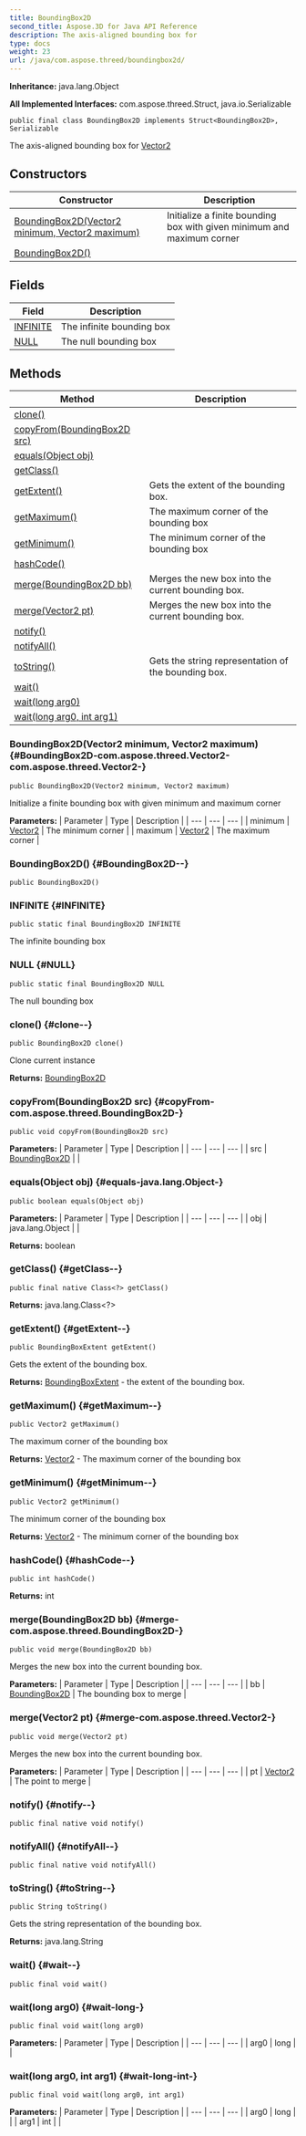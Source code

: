```yaml
---
title: BoundingBox2D
second_title: Aspose.3D for Java API Reference
description: The axis-aligned bounding box for
type: docs
weight: 23
url: /java/com.aspose.threed/boundingbox2d/
---
```


**Inheritance:**
java.lang.Object

**All Implemented Interfaces:**
com.aspose.threed.Struct, java.io.Serializable
```
public final class BoundingBox2D implements Struct<BoundingBox2D>, Serializable
```

The axis-aligned bounding box for [Vector2](../../com.aspose.threed/vector2)
## Constructors

| Constructor | Description |
| --- | --- |
| [BoundingBox2D(Vector2 minimum, Vector2 maximum)](#BoundingBox2D-com.aspose.threed.Vector2-com.aspose.threed.Vector2-) | Initialize a finite bounding box with given minimum and maximum corner |
| [BoundingBox2D()](#BoundingBox2D--) |  |
## Fields

| Field | Description |
| --- | --- |
| [INFINITE](#INFINITE) | The infinite bounding box |
| [NULL](#NULL) | The null bounding box |
## Methods

| Method | Description |
| --- | --- |
| [clone()](#clone--) |  |
| [copyFrom(BoundingBox2D src)](#copyFrom-com.aspose.threed.BoundingBox2D-) |  |
| [equals(Object obj)](#equals-java.lang.Object-) |  |
| [getClass()](#getClass--) |  |
| [getExtent()](#getExtent--) | Gets the extent of the bounding box. |
| [getMaximum()](#getMaximum--) | The maximum corner of the bounding box |
| [getMinimum()](#getMinimum--) | The minimum corner of the bounding box |
| [hashCode()](#hashCode--) |  |
| [merge(BoundingBox2D bb)](#merge-com.aspose.threed.BoundingBox2D-) | Merges the new box into the current bounding box. |
| [merge(Vector2 pt)](#merge-com.aspose.threed.Vector2-) | Merges the new box into the current bounding box. |
| [notify()](#notify--) |  |
| [notifyAll()](#notifyAll--) |  |
| [toString()](#toString--) | Gets the string representation of the bounding box. |
| [wait()](#wait--) |  |
| [wait(long arg0)](#wait-long-) |  |
| [wait(long arg0, int arg1)](#wait-long-int-) |  |
### BoundingBox2D(Vector2 minimum, Vector2 maximum) {#BoundingBox2D-com.aspose.threed.Vector2-com.aspose.threed.Vector2-}
```
public BoundingBox2D(Vector2 minimum, Vector2 maximum)
```


Initialize a finite bounding box with given minimum and maximum corner

**Parameters:**
| Parameter | Type | Description |
| --- | --- | --- |
| minimum | [Vector2](../../com.aspose.threed/vector2) | The minimum corner |
| maximum | [Vector2](../../com.aspose.threed/vector2) | The maximum corner |

### BoundingBox2D() {#BoundingBox2D--}
```
public BoundingBox2D()
```


### INFINITE {#INFINITE}
```
public static final BoundingBox2D INFINITE
```


The infinite bounding box

### NULL {#NULL}
```
public static final BoundingBox2D NULL
```


The null bounding box

### clone() {#clone--}
```
public BoundingBox2D clone()
```


Clone current instance

**Returns:**
[BoundingBox2D](../../com.aspose.threed/boundingbox2d)
### copyFrom(BoundingBox2D src) {#copyFrom-com.aspose.threed.BoundingBox2D-}
```
public void copyFrom(BoundingBox2D src)
```




**Parameters:**
| Parameter | Type | Description |
| --- | --- | --- |
| src | [BoundingBox2D](../../com.aspose.threed/boundingbox2d) |  |

### equals(Object obj) {#equals-java.lang.Object-}
```
public boolean equals(Object obj)
```




**Parameters:**
| Parameter | Type | Description |
| --- | --- | --- |
| obj | java.lang.Object |  |

**Returns:**
boolean
### getClass() {#getClass--}
```
public final native Class<?> getClass()
```




**Returns:**
java.lang.Class<?>
### getExtent() {#getExtent--}
```
public BoundingBoxExtent getExtent()
```


Gets the extent of the bounding box.

**Returns:**
[BoundingBoxExtent](../../com.aspose.threed/boundingboxextent) - the extent of the bounding box.
### getMaximum() {#getMaximum--}
```
public Vector2 getMaximum()
```


The maximum corner of the bounding box

**Returns:**
[Vector2](../../com.aspose.threed/vector2) - The maximum corner of the bounding box
### getMinimum() {#getMinimum--}
```
public Vector2 getMinimum()
```


The minimum corner of the bounding box

**Returns:**
[Vector2](../../com.aspose.threed/vector2) - The minimum corner of the bounding box
### hashCode() {#hashCode--}
```
public int hashCode()
```




**Returns:**
int
### merge(BoundingBox2D bb) {#merge-com.aspose.threed.BoundingBox2D-}
```
public void merge(BoundingBox2D bb)
```


Merges the new box into the current bounding box.

**Parameters:**
| Parameter | Type | Description |
| --- | --- | --- |
| bb | [BoundingBox2D](../../com.aspose.threed/boundingbox2d) | The bounding box to merge |

### merge(Vector2 pt) {#merge-com.aspose.threed.Vector2-}
```
public void merge(Vector2 pt)
```


Merges the new box into the current bounding box.

**Parameters:**
| Parameter | Type | Description |
| --- | --- | --- |
| pt | [Vector2](../../com.aspose.threed/vector2) | The point to merge |

### notify() {#notify--}
```
public final native void notify()
```




### notifyAll() {#notifyAll--}
```
public final native void notifyAll()
```




### toString() {#toString--}
```
public String toString()
```


Gets the string representation of the bounding box.

**Returns:**
java.lang.String
### wait() {#wait--}
```
public final void wait()
```




### wait(long arg0) {#wait-long-}
```
public final void wait(long arg0)
```




**Parameters:**
| Parameter | Type | Description |
| --- | --- | --- |
| arg0 | long |  |

### wait(long arg0, int arg1) {#wait-long-int-}
```
public final void wait(long arg0, int arg1)
```




**Parameters:**
| Parameter | Type | Description |
| --- | --- | --- |
| arg0 | long |  |
| arg1 | int |  |

